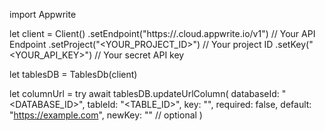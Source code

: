 import Appwrite

let client = Client()
    .setEndpoint("https://<REGION>.cloud.appwrite.io/v1") // Your API Endpoint
    .setProject("<YOUR_PROJECT_ID>") // Your project ID
    .setKey("<YOUR_API_KEY>") // Your secret API key

let tablesDB = TablesDb(client)

let columnUrl = try await tablesDB.updateUrlColumn(
    databaseId: "<DATABASE_ID>",
    tableId: "<TABLE_ID>",
    key: "",
    required: false,
    default: "https://example.com",
    newKey: "" // optional
)

